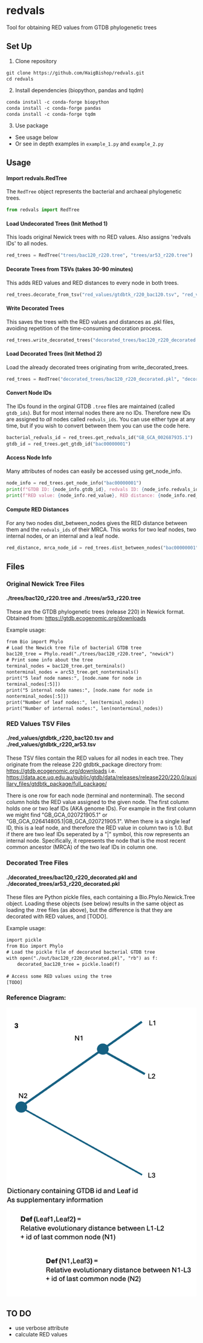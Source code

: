 # redvals
Tool for obtaining RED values from GTDB phylogenetic trees




## Set Up
1. Clone repository
```
git clone https://github.com/HaigBishop/redvals.git
cd redvals
```
2. Install dependencies (biopython, pandas and tqdm)
```
conda install -c conda-forge biopython
conda install -c conda-forge pandas
conda install -c conda-forge tqdm
```
3. Use package
 - See usage below
 - Or see in depth examples in `example_1.py` and `example_2.py`


## Usage
#### Import redvals.RedTree
The `RedTree` object represents the bacterial and archaeal phylogenetic trees.
```python
from redvals import RedTree
```

#### Load Undecorated Trees (Init Method 1)
This loads original Newick trees with no RED values. Also assigns 'redvals IDs' to all nodes.
```python
red_trees = RedTree("trees/bac120_r220.tree", "trees/ar53_r220.tree")
```

#### Decorate Trees from TSVs (takes 30-90 minutes)
This adds RED values and RED distances to every node in both trees.
```python
red_trees.decorate_from_tsv("red_values/gtdbtk_r220_bac120.tsv", "red_values/gtdbtk_r220_ar53.tsv")
```

#### Write Decorated Trees
This saves the trees with the RED values and distances as .pkl files, avoiding repetition of the time-consuming decoration process.
```python
red_trees.write_decorated_trees("decorated_trees/bac120_r220_decorated.pkl", "decorated_trees/ar53_r220_decorated.pkl")
```

#### Load Decorated Trees (Init Method 2)
Load the already decorated trees originating from write_decorated_trees.
```python
red_trees = RedTree("decorated_trees/bac120_r220_decorated.pkl", "decorated_trees/ar53_r220_decorated.pkl")
```

#### Convert Node IDs
The IDs found in the orginal GTDB `.tree` files are maintained (called `gtdb_ids`). But for most internal nodes there are no IDs. Therefore new IDs are assigned to *all* nodes called `redvals_ids`. You can use either type at any time, but if you wish to convert between them you can use the code here.
```python
bacterial_redvals_id = red_trees.get_redvals_id("GB_GCA_002687935.1")
gtdb_id = red_trees.get_gtdb_id("bac00000001")
```

#### Access Node Info
Many attributes of nodes can easily be accessed using get_node_info.
```python
node_info = red_trees.get_node_info("bac00000001")
print(f"GTDB ID: {node_info.gtdb_id}, redvals ID: {node_info.redvals_id}, Domain: {node_info.domain}")
print(f"RED value: {node_info.red_value}, RED distance: {node_info.red_distance}, Is terminal?: {node_info.is_terminal}")
```

#### Compute RED Distances
For any two nodes dist_between_nodes gives the RED distance between them and the `redvals_ids` of their MRCA. This works for two leaf nodes, two internal nodes, or an internal and a leaf node.
```python
red_distance, mrca_node_id = red_trees.dist_between_nodes("bac00000001", "RS_GCF_001186155.3")
```


## Files

### Original Newick Tree Files
#### ./trees/bac120_r220.tree and ./trees/ar53_r220.tree
These are the GTDB phylogenetic trees (release 220) in Newick format. Obtained from: https://gtdb.ecogenomic.org/downloads

Example usage:
```
from Bio import Phylo
# Load the Newick tree file of bacterial GTDB tree
bac120_tree = Phylo.read("./trees/bac120_r220.tree", "newick")
# Print some info about the tree
terminal_nodes = bac120_tree.get_terminals()
nonterminal_nodes = arc53_tree.get_nonterminals()
print("5 leaf node names:", [node.name for node in terminal_nodes[:5]])
print("5 internal node names:", [node.name for node in nonterminal_nodes[:5]])
print("Number of leaf nodes:", len(terminal_nodes))
print("Number of internal nodes:", len(nonterminal_nodes))
```

### RED Values TSV Files
#### ./red_values/gtdbtk_r220_bac120.tsv and ./red_values/gtdbtk_r220_ar53.tsv
These TSV files contain the RED values for all nodes in each tree. They originate from the release 220 gtdbtk_package directory from: https://gtdb.ecogenomic.org/downloads
i.e. https://data.ace.uq.edu.au/public/gtdb/data/releases/release220/220.0/auxillary_files/gtdbtk_package/full_package/

There is one row for each node (terminal and nonterminal). The second column holds the RED value assigned to the given node. The first column holds one or two leaf IDs (AKA genome IDs). For example in the first column we might find "GB_GCA_020721905.1" or "GB_GCA_026414805.1|GB_GCA_020721905.1". When there is a single leaf ID, this is a leaf node, and therefore the RED value in column two is 1.0. But if there are two leaf IDs seperated by a "|" symbol, this row represents an internal node. Specifically, it represents the node that is the most recent common ancestor (MRCA) of the two leaf IDs in column one.

### Decorated Tree Files
#### ./decorated_trees/bac120_r220_decorated.pkl and ./decorated_trees/ar53_r220_decorated.pkl
These files are Python pickle files, each containing a Bio.Phylo.Newick.Tree object. Loading these objects (see below) results in the same object as loading the .tree files (as above), but the difference is that they are decorated with RED values, and [TODO].

Example usage:
```
import pickle
from Bio import Phylo
# Load the pickle file of decorated bacterial GTDB tree
with open("./out/bac120_r220_decorated.pkl", "rb") as f:
    decorated_bac120_tree = pickle.load(f)

# Access some RED values using the tree
[TODO]
```


### Reference Diagram:
![Phylogenetic tree visualization](res/tree.png)


## TO DO
 - use verbose attribute
 - calculate RED values




